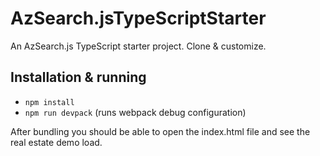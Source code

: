 # AzSearch.jsTypeScriptStarter
An AzSearch.js TypeScript starter project. Clone &amp; customize.

## Installation & running
* ```npm install```
* ```npm run devpack``` (runs webpack debug configuration)

After bundling you should be able to open the index.html file and see the real estate demo load. 